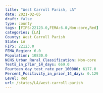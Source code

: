 ```yaml
---
title: "West Carroll Parish, LA"
date: 2021-02-05
draft: false
type: county
tags: [FIPS:22123.0,FEMA:6.0,Non-core,Red]
categories: [LA]
County: West Carroll Parish
State: LA
FIPS: 22123.0
FEMA_Region: 6.0
Population: 10830.0
NCHS_Urban_Rural_Classification: Non-core
Tests_in_prior_14_days: 669.0
Fourteen_day_test_rate_per_100000: 6177.0
Percent_Positivity_in_prior_14_days: 0.129
Level: Red
url: /states/LA/west-carroll-parish
---
```



